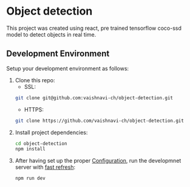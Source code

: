 # Object detection

This project was created using react, pre trained tensorflow coco-ssd model to detect objects in real time.

## Development Environment

Setup your development environment as follows:

1. Clone this repo:
    - SSL:
    ```bash
    git clone git@github.com:vaishnavi-ch/object-detection.git
    ```
    - HTTPS:
    ```bash
    git clone https://github.com/vaishnavi-ch/object-detection.git
    ```
2. Install project dependencies:
    ```bash
    cd object-detection
    npm install
    ```
3. After having set up the proper [Configuration](#%EF%B8%8F-configuration), run the developmnet server with [fast refresh](https://nextjs.org/docs/basic-features/fast-refresh):
    ```bash
    npm run dev
    ```
